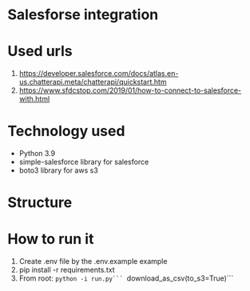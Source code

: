 # Salesforse integration

# Used urls
1. https://developer.salesforce.com/docs/atlas.en-us.chatterapi.meta/chatterapi/quickstart.htm
2. https://www.sfdcstop.com/2019/01/how-to-connect-to-salesforce-with.html

# Technology used
 - Python 3.9 
 - simple-salesforce library for salesforce
 - boto3 library for aws s3

# Structure



# How to run it
1. Create .env file by the .env.example example
2. pip install -r requirements.txt
3. From root:
``python -i run.py```
``download_as_csv(to_s3=True)```

